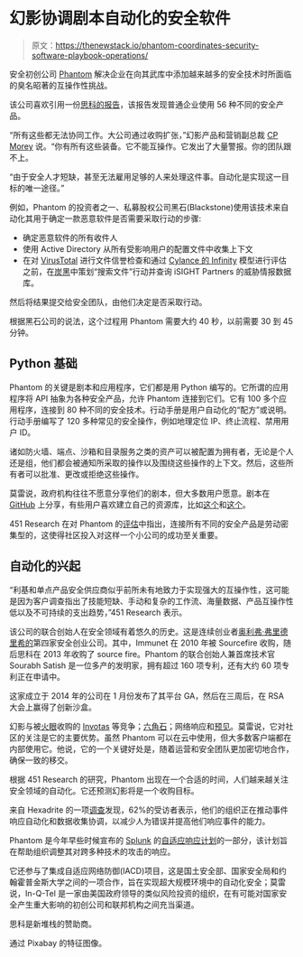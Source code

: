 # 幻影协调剧本自动化的安全软件

> 原文：<https://thenewstack.io/phantom-coordinates-security-software-playbook-operations/>

安全初创公司 [Phantom](https://www.phantom.us/) 解决企业在向其武库中添加越来越多的安全技术时所面临的臭名昭著的互操作性挑战。

该公司喜欢引用一份[思科的报告](http://www.cisco.com/assets/global/UK/events/switchup_challenge/pdf/cisco-msr-2015.pdf)，该报告发现普通企业使用 56 种不同的安全产品。

“所有这些都无法协同工作。大公司通过收购扩张，”幻影产品和营销副总裁 [CP Morey](https://www.linkedin.com/in/cp-morey-0bb417) 说。“你有所有这些装备。它不能互操作。它发出了大量警报。你的团队跟不上。

“由于安全人才短缺，甚至无法雇用足够的人来处理这件事。自动化是实现这一目标的唯一途径。”

例如，Phantom 的投资者之一、私募股权公司黑石(Blackstone)使用该技术来自动化其用于确定一款恶意软件是否需要采取行动的步骤:

*   确定恶意软件的所有收件人
*   使用 Active Directory 从所有受影响用户的配置文件中收集上下文
*   在对 [VirusTotal](https://www.virustotal.com/) 进行文件信誉检查和通过 [Cylance 的 Infinity](https://www.cylance.com/) 模型进行评估之前，在[炭黑](https://www.carbonblack.com/)中策划“搜索文件”行动并查询 iSIGHT Partners 的威胁情报数据库。

然后将结果提交给安全团队，由他们决定是否采取行动。

根据黑石公司的说法，这个过程用 Phantom 需要大约 40 秒，以前需要 30 到 45 分钟。

## Python 基础

Phantom 的关键是剧本和应用程序，它们都是用 Python 编写的。它所谓的应用程序将 API 抽象为各种安全产品，允许 Phantom 连接到它们。它有 100 多个应用程序，连接到 80 种不同的安全技术。行动手册是用户自动化的“配方”或说明。行动手册编写了 120 多种常见的安全操作，例如地理定位 IP、终止流程、禁用用户 ID。

诸如防火墙、端点、沙箱和目录服务之类的资产可以被配置为拥有者，无论是个人还是组，他们都会被通知所采取的操作以及围绕这些操作的上下文。然后，这些所有者可以批准、更改或拒绝这些操作。

莫雷说，政府机构往往不愿意分享他们的剧本，但大多数用户愿意。剧本在 [GitHub](https://github.com/phantomcyber/playbooks/commits/2.1) 上分享，有些用户喜欢建立自己的资源库，比如[这个](https://github.com/joelwking/Phantom-Cyber)和[这个](https://github.com/kranzrm/PhantomShodan)。

451 Research 在对 Phantom 的[评估](https://451research.com/report-short?entityId=88549&referrer=marketing&utm_source=Apply+for+Trial&utm_medium=Website&utm_term=Homepage&utm_content=Organic&utm_campaign=Market+Insight)中指出，连接所有不同的安全产品是劳动密集型的，这使得社区投入对这样一个小公司的成功至关重要。

## 自动化的兴起

“利基和单点产品安全供应商似乎前所未有地致力于实现强大的互操作性，这可能是因为客户调查指出了技能短缺、手动和复杂的工作流、海量数据、产品互操作性低以及不可持续的支出趋势，”451 Research 表示。

该公司的联合创始人在安全领域有着悠久的历史。这是连续创业者[奥利弗·弗里德里希的](https://www.linkedin.com/in/oliverfriedrichs)第四家安全创业公司。其中，Immunet 在 2010 年被 Sourcefire 收购，随后思科在 2013 年收购了 source fire。Phantom 的联合创始人兼首席技术官 Sourabh Satish 是一位多产的发明家，拥有超过 160 项专利，还有大约 60 项专利正在申请中。

这家成立于 2014 年的公司在 1 月份发布了其平台 GA，然后在三周后，在 RSA 大会上赢得了创新沙盒。

幻影与被[火眼](https://www.fireeye.com/)收购的 [Invotas](http://www.pcworld.com/article/3028963/fireeye-acquires-invotas-for-faster-incident-response.html) 等竞争；[六角石](https://www.hexadite.com/)；网络响应和[预见](https://www.forescout.com/)。莫雷说，它对社区的关注是它的主要优势。虽然 Phantom 可以在云中使用，但大多数客户端都在内部使用它。他说，它的一个关键好处是，随着运营和安全团队更加密切地合作，确保一致的移交。

根据 451 Research 的研究，Phantom 出现在一个合适的时间，人们越来越关注安全领域的自动化。它还预测幻影将是一个收购目标。

来自 Hexadrite 的一项[调查](https://www.hexadite.com/resource/security-orchestration-automation-closing-gap-incident-response/)发现，62%的受访者表示，他们的组织正在推动事件响应自动化和数据收集协调，以减少人为错误并提高他们响应事件的能力。

Phantom 是今年早些时候宣布的 [Splunk](https://www.splunk.com/) 的[自适应响应计划](http://www.businesswire.com/news/home/20160301005342/en/Splunk-Announces-Adaptive-Response-Initiative)的一部分，该计划旨在帮助组织调整其对跨多种技术的攻击的响应。

它还参与了集成自适应网络防御(IACD)项目，这是国土安全部、国家安全局和约翰霍普金斯大学之间的一项合作，旨在实现超大规模环境中的自动化安全；莫雷说，In-Q-Tel 是一家由美国政府领导的类似风险投资的组织，在有可能对国家安全产生重大影响的初创公司和联邦机构之间充当渠道。

思科是新堆栈的赞助商。

通过 Pixabay 的特征图像。

<svg xmlns:xlink="http://www.w3.org/1999/xlink" viewBox="0 0 68 31" version="1.1"><title>Group</title> <desc>Created with Sketch.</desc></svg>